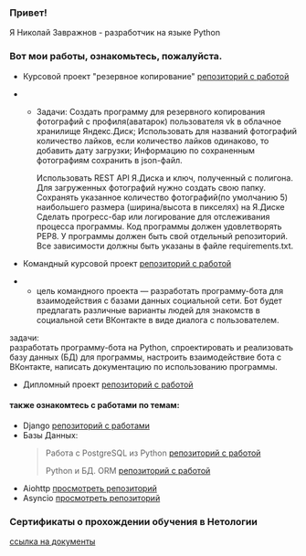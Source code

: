 ### Привет! 
Я Николай Завражнов - разработчик на языке Python
### Вот мои работы, ознакомьтесь, пожалуйста.
* Курсовой проект "резервное копирование" [репозиторий с работой](https://github.com/Nikolay-Zavrazhnov/course_project_1)
* * Задачи:
    Создать программу для резервного копирования фотографий с профиля(аватарок) пользователя vk в облачное хранилище Яндекс.Диск;
    Использовать для названий фотографий количество лайков, если количество лайков одинаково, то добавить дату загрузки;
    Информацию по сохраненным фотографиям сохранить в json-файл.

    Использовать REST API Я.Диска и ключ, полученный с полигона.
    Для загруженных фотографий нужно создать свою папку.
    Сохранять указанное количество фотографий(по умолчанию 5) наибольшего размера (ширина/высота в пикселях) на Я.Диске
    Сделать прогресс-бар или логирование для отслеживания процесса программы.
    Код программы должен удовлетворять PEP8.
    У программы должен быть свой отдельный репозиторий.
    Все зависимости должны быть указаны в файле requiremеnts.txt.

* Командный курсовой проект [репозиторий с работой](https://github.com/Nikolay-Zavrazhnov/VK_team_project)
* * цель командного проекта — разработать программу-бота для взаимодействия с базами данных социальной сети. Бот будет предлагать различные варианты         людей для знакомств в социальной сети ВКонтакте в виде диалога с пользователем.  

задачи:  
    разработать программу-бота на Python,
    спроектировать и реализовать базу данных (БД) для программы,
    настроить взаимодействие бота с ВКонтакте,
    написать документацию по использованию программы.

* Дипломный проект [репозиторий с работой](https://github.com/Nikolay-Zavrazhnov/python-final-diplom_nick/tree/nikolay)
#### также ознакомтесь с работами по темам:
* Django [репозиторий с работами](https://github.com/Nikolay-Zavrazhnov/DJANGO_1)
* Базы Данных:
  > Работа с PostgreSQL из Python [репозиторий с работой](https://github.com/Nikolay-Zavrazhnov/task_5_database)
  > 
  > Python и БД. ORM [репозиторий с работой](https://github.com/Nikolay-Zavrazhnov/Task_6_database)
* Aiohttp [просмотреть репозиторий](https://github.com/Nikolay-Zavrazhnov/Aiohttp)
* Asyncio [просмотреть репозиторий](https://github.com/Nikolay-Zavrazhnov/Swapi_asycio)

### Сертификаты о прохождении обучения в Нетологии
[ссылка на документы](https://github.com/Nikolay-Zavrazhnov/certificate_from_netology.git)
<!--
**Nikolay-Zavrazhnov/Nikolay-Zavrazhnov** is a ✨ _special_ ✨ repository because its `README.md` (this file) appears on your GitHub profile.

Here are some ideas to get you started:

- 🔭 I’m currently working on ...
- 🌱 I’m currently learning ...
- 👯 I’m looking to collaborate on ...
- 🤔 I’m looking for help with ...
- 💬 Ask me about ...
- 📫 How to reach me: ...
- 😄 Pronouns: ...
- ⚡ Fun fact: ...
-->

